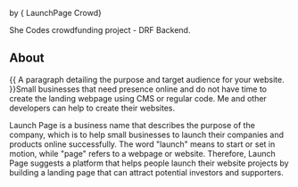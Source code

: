 
by { LaunchPage Crowd}

She Codes crowdfunding project - DRF Backend.

## About
{{ A paragraph detailing the purpose and target audience for your website. }}Small businesses that need presence online and do not have time to create the landing webpage using CMS or regular code. Me and other developers can help to create their websites.

Launch Page is a business name that describes the purpose of the company, which is to help small businesses to launch their companies and products online successfully. The word "launch" means to start or set in motion, while "page" refers to a webpage or website. Therefore, Launch Page suggests a platform that helps people launch their website projects by building a landing page that can attract potential investors and supporters. 
